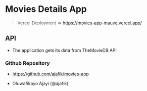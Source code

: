 # Movies Details App 

> Vercel Deployment => https://movies-app-mauve.vercel.app/

## API
- The application gets its data from TheMovieDB API


### Github Repository 
- https://github.com/ajafik/movies-app

- Oluwafikayo Ajayi (@ajafik)